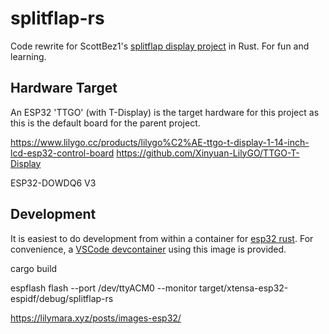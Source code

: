 # splitflap-rs

Code rewrite for ScottBez1's [splitflap display project](https://github.com/scottbez1/splitflap/) in Rust. For fun and learning.

## Hardware Target

An ESP32 'TTGO' (with T-Display) is the target hardware for this project as this is the default board for the parent project.

https://www.lilygo.cc/products/lilygo%C2%AE-ttgo-t-display-1-14-inch-lcd-esp32-control-board
https://github.com/Xinyuan-LilyGO/TTGO-T-Display

ESP32-DOWDQ6 V3

## Development

It is easiest to do development from within a container for [esp32 rust](https://hub.docker.com/r/espressif/idf-rust/tags). For convenience, a [VSCode devcontainer](https://code.visualstudio.com/docs/devcontainers/containers) using this image is provided.

cargo build

espflash flash --port /dev/ttyACM0 --monitor target/xtensa-esp32-espidf/debug/splitflap-rs



https://lilymara.xyz/posts/images-esp32/
